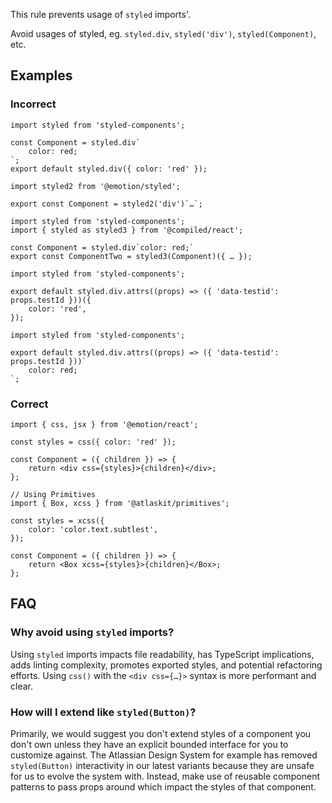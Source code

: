 This rule prevents usage of `styled` imports'.

Avoid usages of styled, eg. `styled.div`, `styled('div')`, `styled(Component)`, etc.

## Examples

### Incorrect

```tsx
import styled from 'styled-components';

const Component = styled.div`
	color: red;
`;
export default styled.div({ color: 'red' });
```

```tsx
import styled2 from '@emotion/styled';

export const Component = styled2('div')`…`;
```

```tsx
import styled from 'styled-components';
import { styled as styled3 } from '@compiled/react';

const Component = styled.div`color: red;`
export const ComponentTwo = styled3(Component)({ … });
```

```tsx
import styled from 'styled-components';

export default styled.div.attrs((props) => ({ 'data-testid': props.testId }))({
	color: 'red',
});
```

```tsx
import styled from 'styled-components';

export default styled.div.attrs((props) => ({ 'data-testid': props.testId }))`
	color: red;
`;
```

### Correct

```tsx
import { css, jsx } from '@emotion/react';

const styles = css({ color: 'red' });

const Component = ({ children }) => {
	return <div css={styles}>{children}</div>;
};
```

```tsx
// Using Primitives
import { Box, xcss } from '@atlaskit/primitives';

const styles = xcss({
	color: 'color.text.subtlest',
});

const Component = ({ children }) => {
	return <Box xcss={styles}>{children}</Box>;
};
```

## FAQ

### Why avoid using `styled` imports?

Using `styled` imports impacts file readability, has TypeScript implications, adds linting
complexity, promotes exported styles, and potential refactoring efforts. Using `css()` with the
`<div css={…}>` syntax is more performant and clear.

### How will I extend like `styled(Button)`?

Primarily, we would suggest you don't extend styles of a component you don't own unless they have an
explicit bounded interface for you to customize against. The Atlassian Design System for example has
removed `styled(Button)` interactivity in our latest variants because they are unsafe for us to
evolve the system with. Instead, make use of reusable component patterns to pass props around which
impact the styles of that component.
